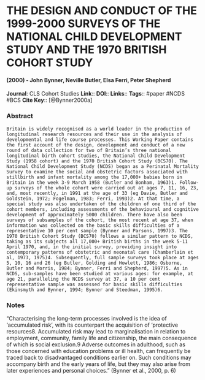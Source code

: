 # THE DESIGN AND CONDUCT OF THE 1999-2000 SURVEYS OF THE NATIONAL CHILD DEVELOPMENT STUDY AND THE 1970 BRITISH COHORT STUDY
#### (2000) - John Bynner, Neville Butler, Elsa Ferri, Peter Shepherd
**Journal**: CLS Cohort Studies
**Link**:: 
**DOI**:: 
**Links**:: 
**Tags**:: #paper #NCDS #BCS 
**Cite Key**:: [@Bynner2000a]

### Abstract

```
Britain is widely recognised as a world leader in the production of longitudinal research resources and their use in the analysis of developmental and life course processes. This Working Paper contains the first account of the design, development and conduct of a new round of data collection for two of Britain’s three national longitudinal birth cohort studies, the National Child Development Study (1958 cohort) and the 1970 British Cohort Study (BCS70). The National Child Development Study (NCDS) began as a Perinatal Mortality Survey to examine the social and obstetric factors associated with stillbirth and infant mortality among the 17,000+ babies born in Britain in the week 3-9 March 1958 (Butler and Bonham, 1963)1. Follow-up surveys of the whole cohort were carried out at ages 7, 11, 16, 23, and, most recently, in 1991 at the age of 33 (eg Davie, Butler and Goldstein, 1972; Fogelman, 1983; Ferri, 1993)2. At that time, a special study was also undertaken of the children of one third of the cohort members, including assessments of the behavioural and cognitive development of approximately 5000 children. There have also been surveys of subsamples of the cohort, the most recent at age 37, when information was collected on the basic skills difficulties of a representative 10 per cent sample (Bynner and Parsons, 1997)3. The 1970 British Cohort Study (BCS70) follows a similar pattern to NCDS, taking as its subjects all 17,000+ British births in the week 5-11 April 1970, and, in the initial survey, providing insight into contemporary patterns of obstetric and neonatal care (Chamberlain et al, 1973, 1975)4. Subsequently, full sample surveys took place at ages 5, 10, 16 and 26 (eg Butler, Golding and Howlett, 1986; Osborne, Butler and Morris, 1984; Bynner, Ferri and Shepherd, 1997)5. As in NCDS, sub-samples have been studied at various ages: for example, at age 21, paralleling the NCDS survey at 37, a 10 per cent representative sample was assessed for basic skills difficulties (Ekinsmyth and Bynner, 1994; Bynner and Steedman, 1995)6.
```

### Notes

“Characterising the long-term processes involved is the idea of ‘accumulated risk’, with its counterpart the acquisition of ‘protective resources8. Accumulated risk may lead to marginalisation in relation to employment, community, family life and citizenship, the main consequence of which is social exclusion.9 Adverse outcomes in adulthood, such as those concerned with education problems or ill health, can frequently be traced back to disadvantaged conditions earlier on. Such conditions may accompany birth and the early years of life, but they may also arise from later experiences and personal choices.” (Bynner et al., 2000, p. 6)